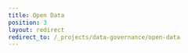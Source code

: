 ```yaml
---
title: Open Data
position: 3
layout: redirect
redirect_to: /_projects/data-governance/open-data
---
```

